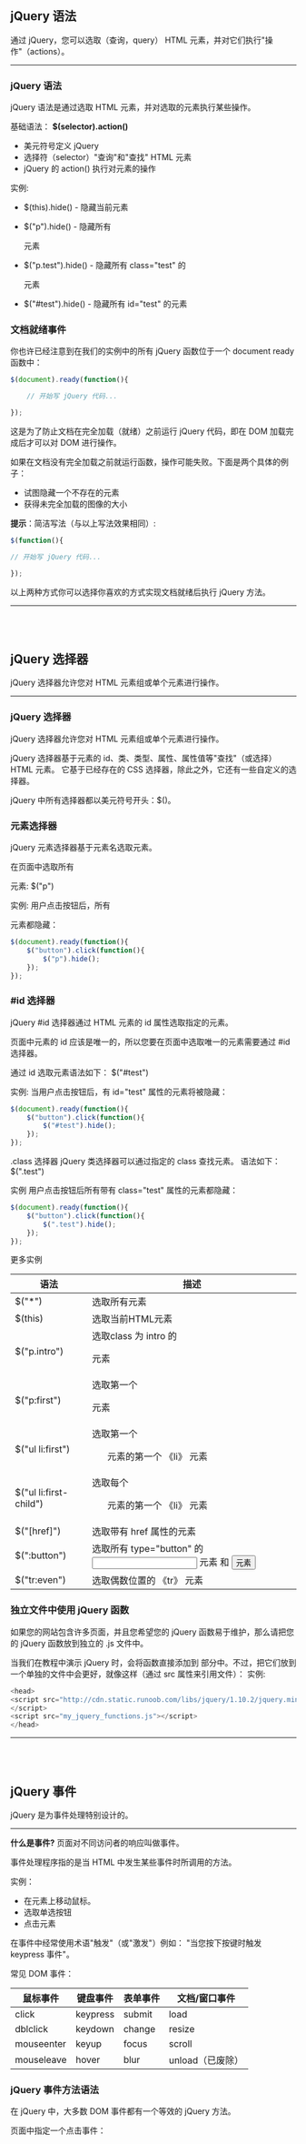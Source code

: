 ## jQuery 语法
通过 jQuery，您可以选取（查询，query） HTML 元素，并对它们执行"操作"（actions）。
***

### jQuery 语法
jQuery 语法是通过选取 HTML 元素，并对选取的元素执行某些操作。

基础语法： **$(selector).action()**

- 美元符号定义 jQuery
- 选择符（selector）"查询"和"查找" HTML 元素
- jQuery 的 action() 执行对元素的操作


实例:

- $(this).hide() - 隐藏当前元素

- $("p").hide() - 隐藏所有 <p> 元素

- $("p.test").hide() - 隐藏所有 class="test" 的 <p> 元素

- $("#test").hide() - 隐藏所有 id="test" 的元素


### 文档就绪事件
你也许已经注意到在我们的实例中的所有 jQuery 函数位于一个 document ready 函数中：
```javascript
$(document).ready(function(){

    // 开始写 jQuery 代码...

});
```
这是为了防止文档在完全加载（就绪）之前运行 jQuery 代码，即在 DOM 加载完成后才可以对 DOM 进行操作。

如果在文档没有完全加载之前就运行函数，操作可能失败。下面是两个具体的例子：

- 试图隐藏一个不存在的元素
- 获得未完全加载的图像的大小

**提示**：简洁写法（与以上写法效果相同）:
```javascript
$(function(){

// 开始写 jQuery 代码...

});
```
以上两种方式你可以选择你喜欢的方式实现文档就绪后执行 jQuery 方法。


***



<br>
<br>


## jQuery 选择器
jQuery 选择器允许您对 HTML 元素组或单个元素进行操作。
***

### jQuery 选择器
jQuery 选择器允许您对 HTML 元素组或单个元素进行操作。

jQuery 选择器基于元素的 id、类、类型、属性、属性值等"查找"（或选择）HTML 元素。 它基于已经存在的 CSS 选择器，除此之外，它还有一些自定义的选择器。

jQuery 中所有选择器都以美元符号开头：$()。


### 元素选择器
jQuery 元素选择器基于元素名选取元素。

在页面中选取所有 <p> 元素:
$("p")

实例:
用户点击按钮后，所有 <p> 元素都隐藏：
```javascript
$(document).ready(function(){
    $("button").click(function(){
        $("p").hide();
    });
});
```

### #id 选择器
jQuery #id 选择器通过 HTML 元素的 id 属性选取指定的元素。

页面中元素的 id 应该是唯一的，所以您要在页面中选取唯一的元素需要通过 #id 选择器。

通过 id 选取元素语法如下：
$("#test")

实例:
当用户点击按钮后，有 id="test" 属性的元素将被隐藏：
```javascript
$(document).ready(function(){
    $("button").click(function(){
        $("#test").hide();
    });
});
```

.class 选择器
jQuery 类选择器可以通过指定的 class 查找元素。
语法如下：
$(".test")

实例
用户点击按钮后所有带有 class="test" 属性的元素都隐藏：
```javascript
$(document).ready(function(){
    $("button").click(function(){
        $(".test").hide();
    });
});
```

更多实例


语法  |  描述
---|---
$("*")|选取所有元素
$(this)|选取当前HTML元素
$("p.intro")| 选取class 为 intro 的 <p> 元素
$("p:first")|选取第一个 <p> 元素
$("ul li:first")|选取第一个 <ul> 元素的第一个 《li》 元素
$("ul li:first-child")  | 选取每个 <ul> 元素的第一个 《li》 元素
$("[href]") | 选取带有 href 属性的元素
$(":button")  |  选取所有 type="button" 的 <input> 元素 和 <button> 元素
$("tr:even")  |  选取偶数位置的 《tr》 元素



### 独立文件中使用 jQuery 函数
如果您的网站包含许多页面，并且您希望您的 jQuery 函数易于维护，那么请把您的 jQuery 函数放到独立的 .js 文件中。

当我们在教程中演示 jQuery 时，会将函数直接添加到 <head> 部分中。不过，把它们放到一个单独的文件中会更好，就像这样（通过 src 属性来引用文件）：
实例:
```javascript
<head>
<script src="http://cdn.static.runoob.com/libs/jquery/1.10.2/jquery.min.js">
</script>
<script src="my_jquery_functions.js"></script>
</head>
```
***


<br>
<br>


## jQuery 事件
jQuery 是为事件处理特别设计的。
***

**什么是事件?**
页面对不同访问者的响应叫做事件。

事件处理程序指的是当 HTML 中发生某些事件时所调用的方法。

实例：
 - 在元素上移动鼠标。
 - 选取单选按钮
  - 点击元素

在事件中经常使用术语"触发"（或"激发"）例如： "当您按下按键时触发 keypress 事件"。

常见 DOM 事件：

鼠标事件  |  键盘事件 |  表单事件  |  文档/窗口事件
---|---|---|---
click  |  keypress  |  submit  |  load
dblclick  |  keydown  |  change  |  resize
mouseenter  |  keyup  |  focus  |  scroll
mouseleave  |  hover  |  blur  |  unload（已废除）


### jQuery 事件方法语法

在 jQuery 中，大多数 DOM 事件都有一个等效的 jQuery 方法。

页面中指定一个点击事件：
